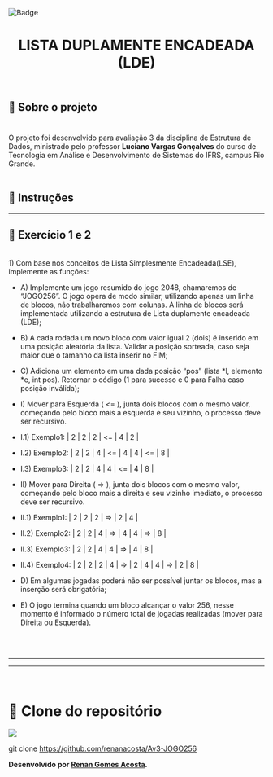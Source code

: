 ![Badge](https://img.shields.io/badge/Avaliação_3-Lista_Duplamente_Encadeada-%237159c1?style=for-the-badge&logo=ghost)
# <p align="center">**LISTA DUPLAMENTE ENCADEADA (LDE)**</p>
<p align="center">
<img src="">
</p>


## 📖 Sobre o projeto
#  
O projeto foi desenvolvido para avaliação 3 da disciplina de Estrutura de Dados, ministrado pelo professor **Luciano Vargas Gonçalves** do curso de Tecnologia em Análise e Desenvolvimento de Sistemas do IFRS, campus Rio Grande.
<br><br>
## 📖 Instruções
---

## 🚀 **Exercício 1 e 2**
<br>
1) Com base nos conceitos de Lista Simplesmente Encadeada(LSE), implemente as funções:

- A) Implemente um jogo resumido do jogo 2048, chamaremos de “JOGO256”. O jogo opera de modo similar, utilizando apenas um linha de blocos, não trabalharemos com colunas. A linha de blocos será implementada utilizando a estrutura de Lista duplamente encadeada (LDE);

- B) A cada rodada um novo bloco com valor igual 2 (dois) é inserido em uma posição aleatória da lista. Validar a posição sorteada, caso seja maior que o tamanho da lista inserir no FIM;

- C) Adiciona um elemento em uma dada posição “pos” (lista *l, elemento *e, int pos). Retornar o código (1 para sucesso e 0 para Falha caso posição inválida);

- I) Mover para Esquerda ( <= ), junta dois blocos com o mesmo valor, começando pelo bloco mais a esquerda e seu vizinho, o processo deve ser recursivo.
- I.1) Exemplo1:    | 2 | 2 | 2 | <= | 4 | 2 |
- I.2) Exemplo2:    | 2 | 2 | 4 | <= | 4 | 4 | <= | 8 |
- I.3) Exemplo3:    | 2 | 2 | 4 | 4 | <= | 4 | 8 |

- II) Mover para Direita ( => ), junta dois blocos com o mesmo valor, começando pelo bloco mais a direita e seu vizinho imediato, o processo deve ser recursivo.
- II.1) Exemplo1:   | 2 | 2 | 2 | => | 2 | 4 |
- II.2) Exemplo2:   | 2 | 2 | 4 | => | 4 | 4 | => | 8 |
- II.3) Exemplo3:   | 2 | 2 | 4 | 4 | => | 4 | 8 |
- II.4) Exemplo4:   | 2 | 2 | 2 | 4 | => | 2 | 4 | 4 | => | 2 | 8 |

- D) Em algumas jogadas poderá não ser possível juntar os blocos, mas a inserção será obrigatória;

- E) O jogo termina quando um bloco alcançar o valor 256, nesse momento é informado o número total de jogadas realizadas (mover para Direita ou Esquerda).


<br><br>

---
---
<br>

# 💾 Clone do repositório
<img src="https://img.shields.io/badge/GitHub-100000?style=for-the-badge&logo=github&logoColor=white">

git clone https://github.com/renanacosta/Av3-JOGO256


**Desenvolvido por [Renan Gomes Acosta](https://github.com/renanacosta).**


